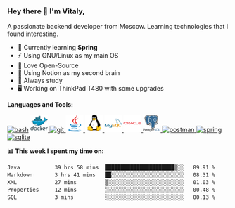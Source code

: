 ### Hey there 👋 I'm Vitaly, 
A passionate backend developer from Moscow. Learning technologies that I found interesting.
- 🌱 Currently learning **Spring**
- ⚡ Using GNU/Linux as my main OS
- 🤝 Love Open-Source
- 📝 Using Notion as my second brain
- 🔭 Always study
- 🖥️ Working on ThinkPad T480 with some upgrades

**Languages and Tools:**
<p align="left">
<a href="https://www.gnu.org/software/bash/" target="_blank" rel="noreferrer"> <img src="https://www.vectorlogo.zone/logos/gnu_bash/gnu_bash-icon.svg" alt="bash" width="40" height="40"/></a>
<a href="https://www.docker.com/" target="_blank" rel="noreferrer"> <img src="https://raw.githubusercontent.com/devicons/devicon/master/icons/docker/docker-original-wordmark.svg" alt="docker" width="40" height="40"/> </a>
<a href="https://git-scm.com/" target="_blank" rel="noreferrer"> <img src="https://www.vectorlogo.zone/logos/git-scm/git-scm-icon.svg" alt="git" width="40" height="40"/> </a>
<a href="https://www.java.com" target="_blank" rel="noreferrer"> <img src="https://raw.githubusercontent.com/devicons/devicon/master/icons/java/java-original.svg" alt="java" width="40" height="40"/> </a>
<a href="https://www.linux.org/" target="_blank" rel="noreferrer"> <img src="https://raw.githubusercontent.com/devicons/devicon/master/icons/linux/linux-original.svg" alt="linux" width="40" height="40"/> </a>
<a href="https://www.mysql.com/" target="_blank" rel="noreferrer"> <img src="https://raw.githubusercontent.com/devicons/devicon/master/icons/mysql/mysql-original-wordmark.svg" alt="mysql" width="40" height="40"/> </a>
<a href="https://www.oracle.com/" target="_blank" rel="noreferrer"> <img src="https://raw.githubusercontent.com/devicons/devicon/master/icons/oracle/oracle-original.svg" alt="oracle" width="40" height="40"/> </a>
<a href="https://www.postgresql.org" target="_blank" rel="noreferrer"> <img src="https://raw.githubusercontent.com/devicons/devicon/master/icons/postgresql/postgresql-original-wordmark.svg" alt="postgresql" width="40" height="40"/> </a>
<a href="https://postman.com" target="_blank" rel="noreferrer"> <img src="https://www.vectorlogo.zone/logos/getpostman/getpostman-icon.svg" alt="postman" width="40" height="40"/> </a>
<a href="https://spring.io/" target="_blank" rel="noreferrer"> <img src="https://www.vectorlogo.zone/logos/springio/springio-icon.svg" alt="spring" width="40" height="40"/> </a>
<a href="https://www.sqlite.org/" target="_blank" rel="noreferrer"> <img src="https://www.vectorlogo.zone/logos/sqlite/sqlite-icon.svg" alt="sqlite" width="40" height="40"/> </a>
</p>


**:bar_chart: This week I spent my time on:**
<!--START_SECTION:waka-->

```txt
Java           39 hrs 58 mins  ██████████████████████▒░░   89.91 %
Markdown       3 hrs 41 mins   ██░░░░░░░░░░░░░░░░░░░░░░░   08.31 %
XML            27 mins         ▒░░░░░░░░░░░░░░░░░░░░░░░░   01.03 %
Properties     12 mins         ░░░░░░░░░░░░░░░░░░░░░░░░░   00.48 %
SQL            3 mins          ░░░░░░░░░░░░░░░░░░░░░░░░░   00.13 %
```

<!--END_SECTION:waka-->

